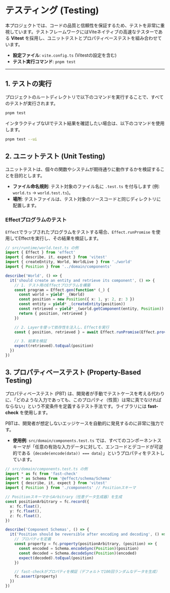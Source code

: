 # テスティング (Testing)

本プロジェクトでは、コードの品質と信頼性を保証するため、テストを非常に重視しています。テストフレームワークにはViteネイティブの高速なテスターである **Vitest** を採用し、ユニットテストとプロパティベーステストを組み合わせています。

- **設定ファイル**: `vite.config.ts` (Vitestの設定を含む)
- **テスト実行コマンド**: `pnpm test`

---

## 1. テストの実行

プロジェクトのルートディレクトリで以下のコマンドを実行することで、すべてのテストが実行されます。

```bash
pnpm test
```

インタラクティブなUIでテスト結果を確認したい場合は、以下のコマンドを使用します。

```bash
pnpm test --ui
```

## 2. ユニットテスト (Unit Testing)

ユニットテストは、個々の関数やシステムが期待通りに動作するかを検証することを目的とします。

- **ファイル命名規則**: テスト対象のファイル名に `.test.ts` を付与します (例: `world.ts` -> `world.test.ts`)。
- **場所**: テストファイルは、テスト対象のソースコードと同じディレクトリに配置します。

### Effectプログラムのテスト

`Effect`でラップされたプログラムをテストする場合、`Effect.runPromise` を使用してEffectを実行し、その結果を検証します。

```typescript
// src/runtime/world.test.ts の例
import { Effect } from 'effect'
import { describe, it, expect } from 'vitest'
import { createEntity, World, WorldLive } from './world'
import { Position } from '../domain/components'

describe('World', () => {
  it('should create an entity and retrieve its component', () => {
    // 1. テスト用のEffectプログラムを構築
    const program = Effect.gen(function* (_) {
      const world = yield* _(World)
      const position = new Position({ x: 1, y: 2, z: 3 })
      const entity = yield* _(createEntity(position))
      const retrieved = yield* _(world.getComponent(entity, Position))
      return { position, retrieved }
    })

    // 2. Layerを使って依存性を注入し、Effectを実行
    const { position, retrieved } = await Effect.runPromise(Effect.provide(program, WorldLive))

    // 3. 結果を検証
    expect(retrieved).toEqual(position)
  })
})
```

## 3. プロパティベーステスト (Property-Based Testing)

プロパティベーステスト (PBT) は、開発者が手動でテストケースを考える代わりに、「どのような入力であっても、このプロパティ（性質）は常に真でなければならない」という不変条件を定義するテスト手法です。ライブラリには **fast-check** を使用します。

PBTは、開発者が想定しないエッジケースを自動的に発見するのに非常に強力です。

- **使用例**: `src/domain/components.test.ts` では、すべてのコンポーネントスキーマが「任意の有効な入力データに対して、エンコードとデコードが可逆的である（`decode(encode(data)) === data`）」というプロパティをテストしています。

```typescript
// src/domain/components.test.ts の例
import * as fc from 'fast-check'
import * as Schema from '@effect/schema/Schema'
import { describe, it, expect } from 'vitest'
import { Position } from './components' // Positionスキーマ

// PositionスキーマからArbitrary（任意データ生成器）を生成
const positionArbitrary = fc.record({
  x: fc.float(),
  y: fc.float(),
  z: fc.float(),
})

describe('Component Schemas', () => {
  it('Position should be reversible after encoding and decoding', () => {
    // プロパティを定義
    const property = fc.property(positionArbitrary, (position) => {
      const encoded = Schema.encodeSync(Position)(position)
      const decoded = Schema.decodeSync(Position)(encoded)
      expect(decoded).toEqual(position)
    })

    // fast-checkがプロパティを検証（デフォルトで100回ランダムなデータを生成）
    fc.assert(property)
  })
})
```
